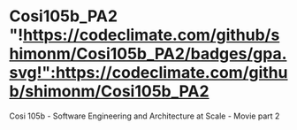 # Cosi105b_PA2 "!https://codeclimate.com/github/shimonm/Cosi105b_PA2/badges/gpa.svg!":https://codeclimate.com/github/shimonm/Cosi105b_PA2
Cosi 105b - Software Engineering and Architecture at Scale - Movie part 2
